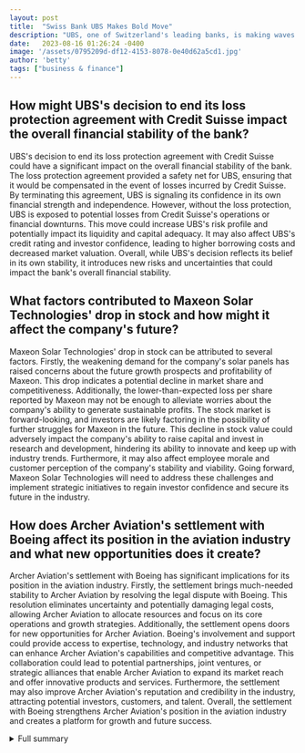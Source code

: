 ```yaml
---
layout: post
title:  "Swiss Bank UBS Makes Bold Move"
description: "UBS, one of Switzerland's leading banks, is making waves in the financial world with its recent decision."
date:   2023-08-16 01:26:24 -0400
image: '/assets/0795209d-df12-4153-8078-0e40d62a5cd1.jpg'
author: 'betty'
tags: ["business & finance"]
---
```


## How might UBS's decision to end its loss protection agreement with Credit Suisse impact the overall financial stability of the bank?
UBS's decision to end its loss protection agreement with Credit Suisse could have a significant impact on the overall financial stability of the bank. The loss protection agreement provided a safety net for UBS, ensuring that it would be compensated in the event of losses incurred by Credit Suisse. By terminating this agreement, UBS is signaling its confidence in its own financial strength and independence. However, without the loss protection, UBS is exposed to potential losses from Credit Suisse's operations or financial downturns. This move could increase UBS's risk profile and potentially impact its liquidity and capital adequacy. It may also affect UBS's credit rating and investor confidence, leading to higher borrowing costs and decreased market valuation. Overall, while UBS's decision reflects its belief in its own stability, it introduces new risks and uncertainties that could impact the bank's overall financial stability.

## What factors contributed to Maxeon Solar Technologies' drop in stock and how might it affect the company's future?
Maxeon Solar Technologies' drop in stock can be attributed to several factors. Firstly, the weakening demand for the company's solar panels has raised concerns about the future growth prospects and profitability of Maxeon. This drop indicates a potential decline in market share and competitiveness. Additionally, the lower-than-expected loss per share reported by Maxeon may not be enough to alleviate worries about the company's ability to generate sustainable profits. The stock market is forward-looking, and investors are likely factoring in the possibility of further struggles for Maxeon in the future. This decline in stock value could adversely impact the company's ability to raise capital and invest in research and development, hindering its ability to innovate and keep up with industry trends. Furthermore, it may also affect employee morale and customer perception of the company's stability and viability. Going forward, Maxeon Solar Technologies will need to address these challenges and implement strategic initiatives to regain investor confidence and secure its future in the industry.

## How does Archer Aviation's settlement with Boeing affect its position in the aviation industry and what new opportunities does it create?
Archer Aviation's settlement with Boeing has significant implications for its position in the aviation industry. Firstly, the settlement brings much-needed stability to Archer Aviation by resolving the legal dispute with Boeing. This resolution eliminates uncertainty and potentially damaging legal costs, allowing Archer Aviation to allocate resources and focus on its core operations and growth strategies. Additionally, the settlement opens doors for new opportunities for Archer Aviation. Boeing's involvement and support could provide access to expertise, technology, and industry networks that can enhance Archer Aviation's capabilities and competitive advantage. This collaboration could lead to potential partnerships, joint ventures, or strategic alliances that enable Archer Aviation to expand its market reach and offer innovative products and services. Furthermore, the settlement may also improve Archer Aviation's reputation and credibility in the industry, attracting potential investors, customers, and talent. Overall, the settlement with Boeing strengthens Archer Aviation's position in the aviation industry and creates a platform for growth and future success.

<details>
  <summary>Full summary</summary>
Swiss Bank UBS Makes Bold Move<br><br>UBS, one of Switzerland's leading banks, is making waves in the financial world with its recent decision. The bank has ended its loss protection agreement with Credit Suisse, causing UBS stock to increase by 4.6%. This move signifies UBS's confidence in its own financial stability and independence.<br><br>Despite this positive news for UBS, Six Flags amusement park stock has slipped by 2.5% after missing second-quarter estimates. The park operator reported earnings of $20.6 million, falling short of Wall Street expectations. The company's revenue of $443.7 million also failed to meet forecasts.<br><br>Another company facing challenges is Maxeon Solar Technologies, whose stock tumbled by 26%. This drop comes as demand weakens for the company's solar panels. Although Maxeon reported a lower loss per share than expected, doubts linger about the future demand for its products.<br><br>In contrast, Savers Value Village thrift store retailer experienced a boost in its stock value, climbing nearly 6% following an impressive earnings report. The company reported earnings per share of $0.22, beating analysts' estimates. Savers Value Village's revenue of $379.10 million for the quarter exceeded analyst expectations as well.<br><br>Archer Aviation, a leading player in the aviation industry, saw its shares soar by 23% after reaching a settlement in a lawsuit with Boeing. This settlement brings much-needed stability to Archer Aviation and opens doors for new opportunities.<br><br>IonQ, a prominent quantum computing company, surpassed expectations with record-setting bookings of $28 million in the second quarter. The company also raised its 2023 bookings outlook to $56 million. While IonQ recognized revenue of $5.5 million, it reported a net loss of $43.7 million. Analysts maintain a moderate buy consensus rating on IonQ stock.<br><br>These recent events have created a whirlwind of excitement and concern in the stock market. From UBS's bold move to Maxeon's struggle with demand, the market's ups and downs continue to keep investors on their toes. As each company navigates through challenges and milestones, the financial landscape evolves, shaping the future of these industries.
</details>
